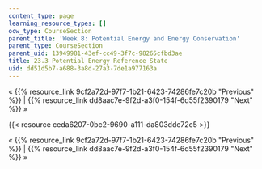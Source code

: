 ```yaml
---
content_type: page
learning_resource_types: []
ocw_type: CourseSection
parent_title: 'Week 8: Potential Energy and Energy Conservation'
parent_type: CourseSection
parent_uid: 13949981-43ef-cc49-3f7c-98265cfbd3ae
title: 23.3 Potential Energy Reference State
uid: dd51d5b7-a688-3a8d-27a3-7de1a977163a
---
```


« {{% resource_link 9cf2a72d-97f7-1b21-6423-74286fe7c20b "Previous" %}} | {{% resource_link dd8aac7e-9f2d-a3f0-154f-6d55f2390179 "Next" %}} »

{{< resource ceda6207-0bc2-9690-a111-da803ddc72c5 >}}

« {{% resource_link 9cf2a72d-97f7-1b21-6423-74286fe7c20b "Previous" %}} | {{% resource_link dd8aac7e-9f2d-a3f0-154f-6d55f2390179 "Next" %}} »